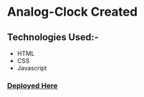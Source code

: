 # Analog-Clock Created
## **Technologies Used:-**
* HTML
* CSS
* Javascript
### [**Deployed Here**](https://vyash5075.github.io/Analog-Clock)
